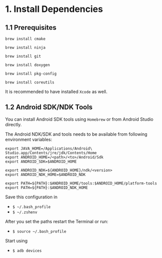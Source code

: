 # 1. Install Dependencies

## 1.1 Prerequisites

`brew install cmake`

`brew install ninja`

`brew install git`

`brew install doxygen`

`brew install pkg-config`

`brew install coreutils`

It is recommended to have installed `Xcode` as well.

## 1.2 Android SDK/NDK Tools

You can install Android SDK tools using `Homebrew` or from Android Studio directly.

The Android NDK/SDK and tools needs to be available from following environment variables:
```
export JAVA_HOME=/Applications/Android\ Studio.app/Contents/jre/jdk/Contents/Home
export ANDROID_HOME=/<path>/<to>/Android/Sdk
export ANDROID_SDK=$ANDROID_HOME

export ANDROID_NDK=${ANDROID_HOME}/ndk/<version>
export ANDROID_NDK_HOME=$ANDROID_NDK

export PATH=${PATH}:$ANDROID_HOME/tools:$ANDROID_HOME/platform-tools
export PATH=${PATH}:$ANDROID_NDK_HOME
```

Save this configuration in

* `$ ~/.bash_profile`
* `$ ~/.zshenv`

After you set the paths restart the Terminal or run:

* `$ source ~/.bash_profile`

Start using

* `$ adb devices`